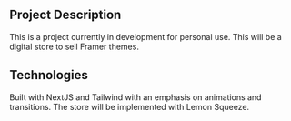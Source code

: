 ## Project Description

This is a project currently in development for personal use. This will be a digital store to sell Framer themes.

## Technologies 

Built with NextJS and Tailwind with an emphasis on animations and transitions. The store will be implemented with Lemon Squeeze.

